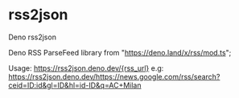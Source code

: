 # rss2json
Deno rss2json

Deno RSS ParseFeed library from "https://deno.land/x/rss/mod.ts"; 

Usage: https://rss2json.deno.dev/{rss_url}
e.g: https://rss2json.deno.dev/https://news.google.com/rss/search?ceid=ID:id&gl=ID&hl=id-ID&q=AC+Milan
